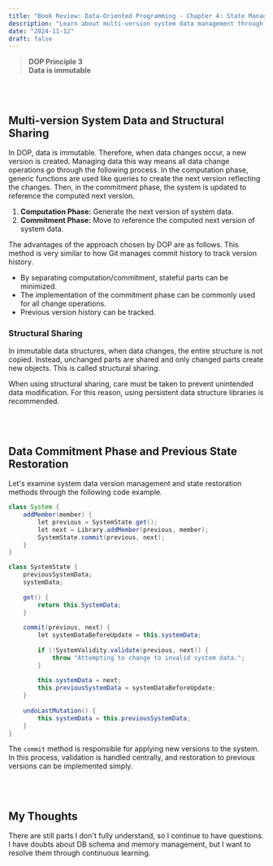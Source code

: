 ```yaml
---
title: "Book Review: Data-Oriented Programming - Chapter 4: State Management"
description: "Learn about multi-version system data management through data immutability, a core principle of DOP, and structural sharing."
date: "2024-11-12"
draft: false
---
```


> **DOP Principle 3  
> Data is immutable**

<br></br>

## Multi-version System Data and Structural Sharing

In DOP, data is immutable. Therefore, when data changes occur, a new version is created. Managing data this way means all data change operations go through the following process. In the computation phase, generic functions are used like queries to create the next version reflecting the changes. Then, in the commitment phase, the system is updated to reference the computed next version.

1. **Computation Phase:** Generate the next version of system data.
2. **Commitment Phase:** Move to reference the computed next version of system data.

The advantages of the approach chosen by DOP are as follows. This method is very similar to how Git manages commit history to track version history.

- By separating computation/commitment, stateful parts can be minimized.
- The implementation of the commitment phase can be commonly used for all change operations.
- Previous version history can be tracked.

### Structural Sharing

In immutable data structures, when data changes, the entire structure is not copied. Instead, unchanged parts are shared and only changed parts create new objects. This is called structural sharing.

When using structural sharing, care must be taken to prevent unintended data modification. For this reason, using persistent data structure libraries is recommended.

<br></br>

## Data Commitment Phase and Previous State Restoration

Let's examine system data version management and state restoration methods through the following code example.

```java
class System {
    addMember(member) {
        let previous = SystemState.get();
        let next = Library.addMember(previous, member);
        SystemState.commit(previous, next);
    }
}

class SystemState {
    previousSystemData;
    systemData;
    
    get() {
        return this.SystemData;
    }
    
    commit(previous, next) {
        let systemDataBeforeUpdate = this.systemData;
    
        if (!SystemValidity.validate(previous, next)) {
            throw "Attempting to change to invalid system data.";
        }
        
        this.systemData = next;
        this.previousSystemData = systemDataBeforeUpdate;
    }
    
    undoLastMutation() {
        this.systemData = this.previousSystemData;
    }
}
```

The `commit` method is responsible for applying new versions to the system. In this process, validation is handled centrally, and restoration to previous versions can be implemented simply.

<br></br>

## My Thoughts

There are still parts I don't fully understand, so I continue to have questions. I have doubts about DB schema and memory management, but I want to resolve them through continuous learning.